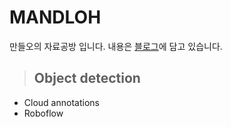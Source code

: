 # MANDLOH
만들오의 자료공방 입니다.
내용은 [블로그]에 담고 있습니다. 

> ## Object detection

* Cloud annotations
* Roboflow

[블로그]:  https://mandloh.tistory.com
